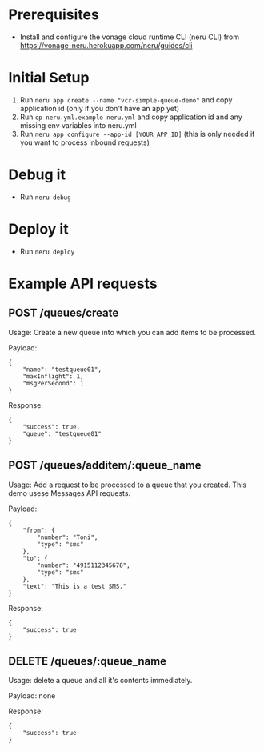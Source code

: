 # Prerequisites

- Install and configure the vonage cloud runtime CLI (neru CLI) from https://vonage-neru.herokuapp.com/neru/guides/cli

# Initial Setup

1. Run `neru app create --name "vcr-simple-queue-demo"` and copy application id (only if you don't have an app yet)
2. Run `cp neru.yml.example neru.yml` and copy application id and any missing env variables into neru.yml
3. Run `neru app configure --app-id [YOUR_APP_ID]` (this is only needed if you want to process inbound requests)


# Debug it

- Run `neru debug`


# Deploy it

- Run `neru deploy`


# Example API requests

## POST /queues/create

Usage: Create a new queue into which you can add items to be processed.

Payload:

```
{
    "name": "testqueue01",
    "maxInflight": 1, 
    "msgPerSecond": 1
}
```

Response:

```
{
    "success": true,
    "queue": "testqueue01"
}
```

## POST /queues/additem/:queue_name

Usage: Add a request to be processed to a queue that you created. This demo usese Messages API requests.

Payload:

```
{
    "from": {
        "number": "Toni",
        "type": "sms"
    },
    "to": {
        "number": "4915112345678",
        "type": "sms"
    },
    "text": "This is a test SMS."
}
```

Response:

```
{
    "success": true
}
```

## DELETE /queues/:queue_name

Usage: delete a queue and all it's contents immediately.

Payload: none

Response:

```
{
    "success": true
}
```